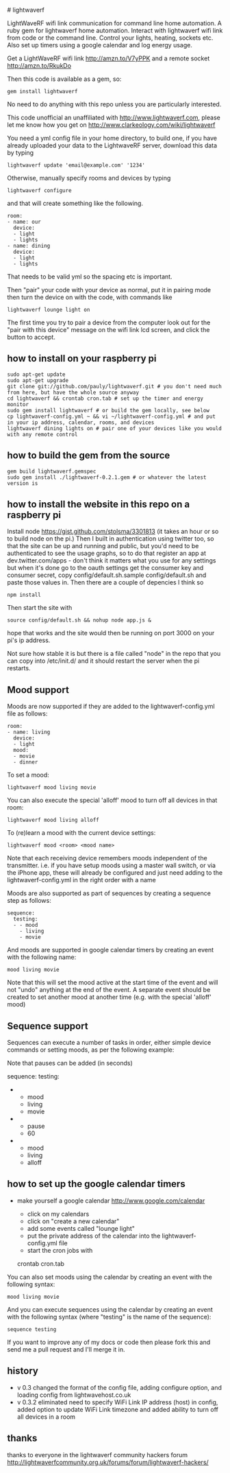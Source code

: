# lightwaverf

LightWaveRF wifi link communication for command line home automation. A ruby gem for lightwaverf home automation. Interact with lightwaverf wifi link from code or the command line. Control your lights, heating, sockets etc. Also set up timers using a google calendar and log energy usage.

Get a LightWaveRF wifi link http://amzn.to/V7yPPK and a remote socket http://amzn.to/RkukDo

Then this code is available as a gem, so:

    gem install lightwaverf

No need to do anything with this repo unless you are particularly interested.

This code unofficial an unaffiliated with http://www.lightwaverf.com, please let me know how you get on http://www.clarkeology.com/wiki/lightwaverf

You need a yml config file in your home directory, to build one, if you have already uploaded your data to the LightwaveRF server, download this data by typing

    lightwaverf update 'email@example.com' '1234'

Otherwise, manually specify rooms and devices by typing

    lightwaverf configure

and that will create something like the following.

    room: 
    - name: our
      device: 
      - light
      - lights
    - name: dining
      device:
      - light
      - lights

That needs to be valid yml so the spacing etc is important.

Then "pair" your code with your device as normal, put it in pairing mode then turn the device on with the code, with commands like

    lightwaverf lounge light on

The first time you try to pair a device from the computer look out for the "pair with this device" message on the wifi link lcd screen, and click the button to accept.

## how to install on your raspberry pi
    sudo apt-get update
    sudo apt-get upgrade
    git clone git://github.com/pauly/lightwaverf.git # you don't need much from here, but have the whole source anyway
    cd lightwaverf && crontab cron.tab # set up the timer and energy monitor
    sudo gem install lightwaverf # or build the gem locally, see below
    cp lightwaverf-config.yml ~ && vi ~/lightwaverf-config.yml # and put in your ip address, calendar, rooms, and devices
    lightwaverf dining lights on # pair one of your devices like you would with any remote control

## how to build the gem from the source
    gem build lightwaverf.gemspec 
    sudo gem install ./lightwaverf-0.2.1.gem # or whatever the latest version is

## how to install the website in this repo on a raspberry pi

Install node https://gist.github.com/stolsma/3301813 (it takes an hour or so to build node on the pi.)
Then I built in authentication using twitter too, so that the site can be up and running and public, but you'd need to be authenticated to see the usage graphs, so to do that register an app at dev.twitter.com/apps - don't think it matters what you use for any settings but when it's done go to the oauth settings get  the consumer key and consumer secret, copy config/default.sh.sample config/default.sh and paste those values in. Then there are a couple of depencies I think so

    npm install

Then start the site with

    source config/default.sh && nohup node app.js &

hope that works and the site would then be running on port 3000 on your pi's ip address.

Not sure how stable it is but there is a file called "node" in the repo that you can copy into /etc/init.d/ and it should restart the server when the pi restarts. 

## Mood support

Moods are now supported if they are added to the lightwaverf-config.yml file as follows:

    room: 
    - name: living
      device: 
      - light
      mood:
      - movie
      - dinner
      
To set a mood:

    lightwaverf mood living movie
    
You can also execute the special 'alloff' mood to turn off all devices in that room:
    
    lightwaverf mood living alloff
    
To (re)learn a mood with the current device settings:

    lightwaverf mood <room> <mood name>

Note that each receiving device remembers moods independent of the transmitter. i.e. if you have setup moods using a master wall switch, or via the iPhone app, these will already be configured and just need adding to the lightwaverf-config.yml in the right order with a name

Moods are also supported as part of sequences by creating a sequence step as follows:

    sequence:
      testing:
      - - mood
        - living
        - movie

And moods are supported in google calendar timers by creating an event with the following name:

    mood living movie

Note that this will set the mood active at the start time of the event and will not "undo" anything at the end of the event. A separate event should be created to set another mood at another time (e.g. with the special 'alloff' mood)

## Sequence support

Sequences can execute a number of tasks in order, either simple device commands or setting moods, as per the following example:

Note that pauses can be added (in seconds)

sequence:
  testing:
  - - mood
    - living
    - movie
  - - pause
    - 60
  - - mood
    - living
    - alloff

## how to set up the google calendar timers
  * make yourself a google calendar http://www.google.com/calendar
    * click on my calendars
    * click on "create a new calendar"
    * add some events called "lounge light"
    * put the private address of the calendar into the lightwaverf-config.yml file
    * start the cron jobs with

    crontab cron.tab
    
You can also set moods using the calendar by creating an event with the following syntax:

    mood living movie
    
And you can execute sequences using the calendar by creating an event with the following syntax (where "testing" is the name of the sequence):

    sequence testing
    
If you want to improve any of my docs or code then please fork this and send me a pull request and I'll merge it in.

## history

  * v 0.3   changed the format of the config file, adding configure option, and loading config from lightwavehost.co.uk
  * v 0.3.2 eliminated need to specify WiFi Link IP address (host) in config, added option to update WiFi Link timezone and added ability to turn off all devices in a room

## thanks
thanks to everyone in the lightwaverf community hackers forum http://lightwaverfcommunity.org.uk/forums/forum/lightwaverf-hackers/
